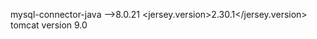 mysql-connector-java --><version>8.0.21</version>
<jersey.version>2.30.1</jersey.version>
tomcat version 9.0
